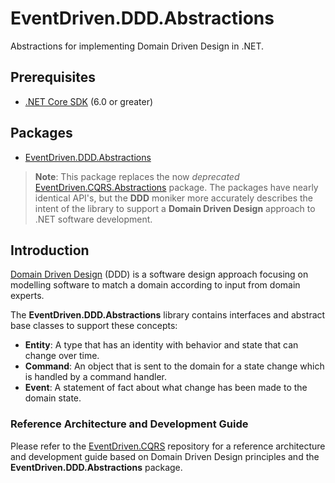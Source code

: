 # EventDriven.DDD.Abstractions

Abstractions for implementing Domain Driven Design in .NET.

## Prerequisites
- [.NET Core SDK](https://dotnet.microsoft.com/download) (6.0 or greater)

## Packages
- [EventDriven.DDD.Abstractions](https://www.nuget.org/packages/EventDriven.DDD.Abstractions)

> **Note**: This package replaces the now _deprecated_ [EventDriven.CQRS.Abstractions](https://www.nuget.org/packages/EventDriven.CQRS.Abstractions) package. The packages have nearly identical API's, but the **DDD** moniker more accurately describes the intent of the library to support a **Domain Driven Design** approach to .NET software development.

## Introduction

[Domain Driven Design](https://en.wikipedia.org/wiki/Domain-driven_design) (DDD) is a software design approach focusing on modelling software to match a domain according to input from domain experts.


The **EventDriven.DDD.Abstractions** library contains interfaces and abstract base classes to support these concepts:
- **Entity**: A type that has an identity with behavior and state that can change over time.
- **Command**: An object that is sent to the domain for a state change which is handled by a command handler.
- **Event**: A statement of fact about what change has been made to the domain state.

### Reference Architecture and Development Guide

Please refer to the [EventDriven.CQRS](https://github.com/event-driven-dotnet/EventDriven.CQRS) repository for a reference architecture and development guide based on Domain Driven Design principles and the **EventDriven.DDD.Abstractions** package.
